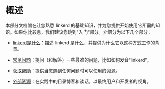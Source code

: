 # 概述

本部分文档旨在让您熟悉 linkerd 的基础知识，并为您提供开始使用它所需的知识。如果你比较急，我们建议您跳到"入门"部分。介绍分为以下几个部分：

- [linkerd是什么](what-is-linkerd.md)：描述 linkerd 是什么，并提供为什么它以这种方式工作的背景。

- [常见问题](faq.md)：提问（和解答）一些最难的问题，比如如何发音“linkerd”。

- [获取帮助](help.md)：提供当您遇到任何问题时可以使用的资源。

- [外部资源](external-resources.md)：在实践中的目录博客和谈话，以最终用户和开发者的视角。
